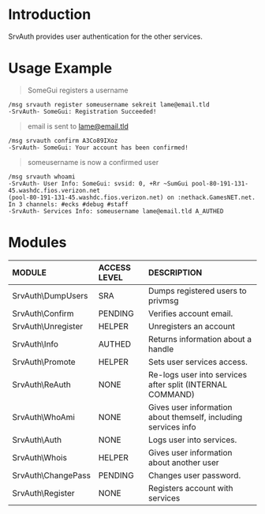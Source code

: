 # Introduction #

SrvAuth provides user authentication for the other services.

# Usage Example #

> SomeGui registers a username
```
/msg srvauth register someusername sekreit lame@email.tld
-SrvAuth- SomeGui: Registration Succeeded!
```
> email is sent to lame@email.tld
```
/msg srvauth confirm A3Co89IXoz
-SrvAuth- SomeGui: Your account has been confirmed!
```
> someusername is now a confirmed user
```
/msg srvauth whoami
-SrvAuth- User Info: SomeGui: svsid: 0, +Rr ~SumGui pool-80-191-131-45.washdc.fios.verizon.net 
(pool-80-191-131-45.washdc.fios.verizon.net) on :nethack.GamesNET.net. 
In 3 channels: #ecks #debug #staff
-SrvAuth- Services Info: someusername lame@email.tld A_AUTHED
```

# Modules #

| **MODULE** | **ACCESS LEVEL** | **DESCRIPTION**|
|:-----------|:-----------------|:---------------|
| SrvAuth\DumpUsers | SRA              | Dumps registered users to privmsg |
| SrvAuth\Confirm | PENDING          | Verifies account email. |
| SrvAuth\Unregister | HELPER           | Unregisters an account |
| SrvAuth\Info | AUTHED           | Returns information about a handle |
| SrvAuth\Promote | HELPER           | Sets user services access. |
| SrvAuth\ReAuth | NONE             | Re-logs user into services after split (INTERNAL COMMAND) |
| SrvAuth\WhoAmi | NONE             | Gives user information about themself, including services info |
| SrvAuth\Auth | NONE             | Logs user into services. |
| SrvAuth\Whois | HELPER           | Gives user information about another user |
| SrvAuth\ChangePass | PENDING          | Changes user password. |
| SrvAuth\Register | NONE             | Registers account with services|






